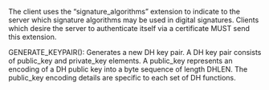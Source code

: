 The client uses the “signature_algorithms” extension to indicate to the server which signature algorithms may be used in digital signatures. Clients which desire the server to authenticate itself via a certificate MUST send this extension.

 GENERATE_KEYPAIR(): Generates a new DH key pair. A DH key pair consists of  public_key and private_key elements. A public_key represents an encoding of a DH public key into a byte sequence of length DHLEN. The public_key encoding details are specific to each set of DH functions.